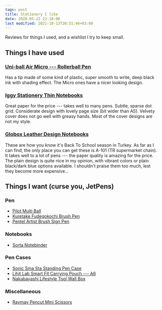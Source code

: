 ```yaml
---
tags: post
title: Stationery I like
date: 2020-05-22 22:10:00
last modified: 2021-10-13T20:51:46+03:00
---
```


Reviews for things I used, and a wishlist I try to keep small.

## Things I have used


### [Uni-ball Air Micro --- Rollerball Pen](https://www.uniball.com.tr/urunler/roller/uniball-air/uba-188-m)

Has a tip made of some kind of plastic, super smooth to write, deep black ink with shading effect. The Micro ones have a nicer looking design.

### [Iggy Stationery Thin Notebooks](https://www.studioiggy.com/collections/i%CC%87nce-defterler)

Great paper for the price --- takes well to many pens. Subtle, sparse dot grid. Considerate design with lovely page size (bit wider than A5). Velvety cover does not go well with greasy hands. Most of the cover designs are not my style.

### [Globox Leather Design Notebooks](http://www.smartofis.com.tr/kagit-grubu/Suni-deri-not-defteri)

These are how you know it's Back To School season in Turkey. As far as I can find, the only place you can get these is <span lang=tr>A-101</span> (TR supermarket chain). It takes well to a lot of pens --- the paper quality is amazing for the price. The plain design is quite nice in my opinion, with vibrant colors or plain black/dark blue options available. I shouldn't praise them too much, lest they become more expensive...

 <!--

-   [Uni Jetstream SX-217](https://www.uniball.com.tr/urunler/jetstream/jetstream/sx-217){#uni-jetstream}

    TODO: I should write a blog post about this
 -->

## Things I want (curse you, JetPens)


### Pen

-   [Pilot Multi Ball](https://www.jetpens.com/Pilot-Multi-Ball-Rollerball-Pen-Fine-Black/pd/2760)
-   [Kuretake Fudegokochi Brush Pen](https://www.jetpens.com/Kuretake-Fudegokochi-Brush-Pen-Extra-Fine-Black/pd/2659)
-   [Pentel Artist Brush Sign Pen](https://www.wellappointeddesk.com/2019/11/pen-review-pentel-artist-brush-sign-pen/)

### Notebooks

-   [Sorta Notebinder](https://www.sorta.la/)

### Pen Cases

-   [Sonic Sma Sta Standing Pen Case](https://www.jetpens.com/Sonic-Sma-Sta-Standing-Pen-Cases/ct/4885)
-   [Lihit Lab Smart Fit Carrying Pouch --- A6](https://www.wellappointeddesk.com/2019/03/review-lihit-lab-smart-fit-carrying-pouch-a6/)
-   [Nakabayashi Lifestyle Tool Wall Box](https://www.jetpens.com/Nakabayashi-Lifestyle-Tool-Wall-Box-S-Kraft/pd/22304)

### Miscellaneous

-   [Raymay Pencut Mini Scissors](https://www.jetpens.com/Raymay-Pencut-Mini-Scissors/ct/1623)
